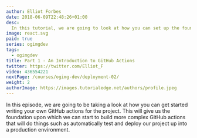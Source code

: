 ```yaml
---
author: Elliot Forbes
date: 2018-06-09T22:48:26+01:00
desc:
  In this tutorial, we are going to look at how you can set up the foundations for the REST API that will be powering our SaaS product.
image: react.svg
paid: true
series: ogimgdev
tags:
  - ogimgdev
title: Part 1 - An Introduction to GitHub Actions
twitter: https://twitter.com/Elliot_F
video: 436554221
nextPage: /courses/ogimg-dev/deployment-02/
weight: 2
authorImage: https://images.tutorialedge.net/authors/profile.jpeg
---
```


In this episode, we are going to be taking a look at how you can get started writing your own GitHub actions for the project. This will give us the foundation upon which we can start to build more complex GitHub actions that will do things such as automatically test and deploy our project up into a production environment.

